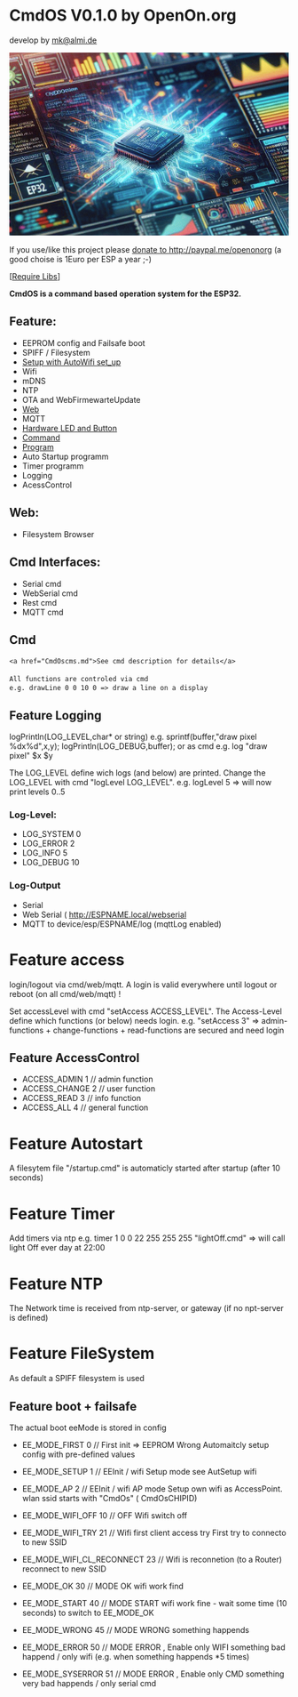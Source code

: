
# CmdOS V0.1.0 by OpenOn.org

develop by mk@almi.de

![CmdOS LOGO](images/CmdOS.gif)

If you use/like this project please <a href='http://paypal.me/openonorg<'>donate to http://paypal.me/openonorg</a> (a good choise is 1Euro per ESP a year ;-)

[<a href="libs.md">Require Libs</a>]

**CmdOS is a command based operation system for the ESP32.**

## Feature:
- EEPROM config and Failsafe boot
- SPIFF / Filesystem
- <a href='CmdOsSetup.md'>Setup with AutoWifi set_up</a>
- Wifi 
- mDNS
- NTP
- OTA and WebFirmewarteUpdate
- <a href="CmdOsWeb.md">Web</a>
- MQTT
- <a href="LedAndSwitch.md">Hardware LED and Button</a>
- <a href="CmdOsCmds.md">Command</a>
- <a href="CmdOsPrg.md">Program</a>
- Auto Startup programm
- Timer programm
- Logging
- AcessControl

## Web:
- Filesystem Browser

## Cmd Interfaces:
- Serial cmd
- WebSerial cmd
- Rest cmd
- MQTT cmd

## Cmd 
	<a href="CmdOscms.md">See cmd description for details</a>

	All functions are controled via cmd
	e.g. drawLine 0 0 10 0 => draw a line on a display
	
## Feature Logging	
	
logPrintln(LOG_LEVEL,char* or string)
	e.g. sprintf(buffer,"draw pixel %dx%d",x,y); logPrintln(LOG_DEBUG,buffer);
or as cmd
	e.g. log "draw pixel" $x $y
	
The LOG_LEVEL define wich logs (and below) are printed. 
Change the LOG_LEVEL with cmd "logLevel LOG_LEVEL".
	e.g. logLevel 5 => will now print levels 0..5	
	
### Log-Level:
- LOG_SYSTEM 0
- LOG_ERROR 2
- LOG_INFO 5
- LOG_DEBUG 10	

### Log-Output
- Serial 
- Web Serial ( http://ESPNAME.local/webserial
- MQTT to device/esp/ESPNAME/log (mqttLog enabled)
	
# Feature access
login/logout via cmd/web/mqtt. 
A login is valid everywhere until logout or reboot (on all cmd/web/mqtt) ! 

Set accessLevel with cmd "setAccess ACCESS_LEVEL". The Access-Level define which functions (or below) needs login.
	e.g. "setAccess 3" => admin-functions + change-functions + read-functions are secured and need login 

## Feature AccessControl 
- ACCESS_ADMIN 1 // admin function 
- ACCESS_CHANGE 2 // user function 
- ACCESS_READ 3 // info function 
- ACCESS_ALL 4 // general function

# Feature Autostart
A filesytem file "/startup.cmd" is automaticly started after startup (after 10 seconds)

# Feature Timer
Add timers via ntp
	e.g. timer 1 0 0 22 255 255 255 "lightOff.cmd" => will call light Off ever day at 22:00 

# Feature NTP
The Network time is received from ntp-server, or gateway (if no npt-server is defined)

# Feature FileSystem
As default a SPIFF filesystem is used

	
## Feature boot + failsafe 
The actual boot eeMode is stored in config

- EE_MODE_FIRST 0 // First init => EEPROM Wrong
	Automaitcly setup config with pre-defined values
	
- EE_MODE_SETUP 1 // EEInit / wifi Setup mode 
	see AutSetup wifi
	
- EE_MODE_AP 2 // EEInit / wifi AP mode
	Setup own wifi as AccessPoint.
	wlan ssid starts with "CmdOs" ( CmdOsCHIPID)
	
- EE_MODE_WIFI_OFF 10             // OFF 
	Wifi switch off
	
- EE_MODE_WIFI_TRY 21          // Wifi first client access try 
   First try to connecto to new SSID   
- EE_MODE_WIFI_CL_RECONNECT 23    // Wifi is reconnetion (to a Router)
	reconnect to new SSID
- EE_MODE_OK 30  // MODE OK
	wifi work find
- EE_MODE_START 40  // MODE START
	wifi work fine - wait some time (10 seconds) to switch to EE_MODE_OK

- EE_MODE_WRONG 45  // MODE WRONG
	something happends 	
- EE_MODE_ERROR 50  // MODE ERROR , Enable only WIFI
    something bad happend / only wifi (e.g. when something happends *5 times)
- EE_MODE_SYSERROR 51  // MODE ERROR , Enable only CMD
    something very bad happends / only serial cmd




	

	

